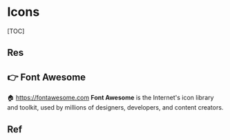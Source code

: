 # Icons

[TOC]



## Res



## 👉 Font Awesome
🏠 https://fontawesome.com
**Font Awesome** is the Internet's icon library and toolkit, used by millions of designers, developers, and content creators.



## Ref


